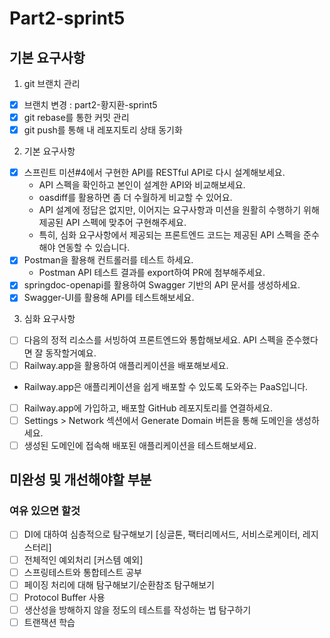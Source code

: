 # Part2-sprint5

## 기본 요구사항

1. git 브랜치 관리

- [x] 브랜치 변경 : part2-황지환-sprint5
- [x] git rebase를 통한 커밋 관리
- [x] git push를 통해 내 레포지토리 상태 동기화

2. 기본 요구사항

- [x] 스프린트 미션#4에서 구현한 API를 RESTful API로 다시 설계해보세요.
    - API 스펙을 확인하고 본인이 설계한 API와 비교해보세요.
    - oasdiff를 활용하면 좀 더 수월하게 비교할 수 있어요.
    - API 설계에 정답은 없지만, 이어지는 요구사항과 미션을 원활히 수행하기 위해 제공된 API 스펙에 맞추어 구현해주세요.
    - 특히, 심화 요구사항에서 제공되는 프론트엔드 코드는 제공된 API 스펙을 준수해야 연동할 수 있습니다.
- [x] Postman을 활용해 컨트롤러를 테스트 하세요.
    - Postman API 테스트 결과를 export하여 PR에 첨부해주세요.
- [x] springdoc-openapi를 활용하여 Swagger 기반의 API 문서를 생성하세요.
- [x] Swagger-UI를 활용해 API를 테스트해보세요.

3. 심화 요구사항

- [ ]  다음의 정적 리소스를 서빙하여 프론트엔드와 통합해보세요. API 스펙을 준수했다면 잘 동작할거예요.
- [ ]  Railway.app을 활용하여 애플리케이션을 배포해보세요.
  - Railway.app은 애플리케이션을 쉽게 배포할 수 있도록 도와주는 PaaS입니다.
- [ ] Railway.app에 가입하고, 배포할 GitHub 레포지토리를 연결하세요.
- [ ] Settings > Network 섹션에서 Generate Domain 버튼을 통해 도메인을 생성하세요.
- [ ] 생성된 도메인에 접속해 배포된 애플리케이션을 테스트해보세요.

## 미완성 및 개선해야할 부분

### 여유 있으면 할것

- [ ] DI에 대하여 심층적으로 탐구해보기 [싱글톤, 팩터리메서드, 서비스로케이터, 레지스터리]
- [ ] 전체적인 예외처리 [커스템 예외]
- [ ] 스프링테스트와 통합테스트 공부
- [ ] 페이징 처리에 대해 탐구해보기/순환참조 탐구해보기
- [ ] Protocol Buffer 사용
- [ ] 생산성을 방해하지 않을 정도의 테스트를 작성하는 법 탐구하기
- [ ] 트랜잭션 학습